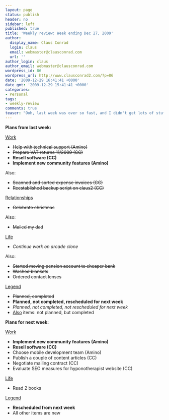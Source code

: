 ```yaml
---
layout: page
status: publish
header: no
sidebar: left
published: true
title: 'Weekly review: Week ending Dec 27, 2009'
author:
  display_name: Claus Conrad
  login: claus
  email: webmaster@clausconrad.com
  url: ''
author_login: claus
author_email: webmaster@clausconrad.com
wordpress_id: 86
wordpress_url: http://www.clausconrad2.com/?p=86
date: '2009-12-29 16:41:41 +0000'
date_gmt: '2009-12-29 15:41:41 +0000'
categories:
- Personal
tags:
- weekly-review
comments: true
teaser: "Ooh, last week was over so fast, and I didn't get lots of stuff done before Sunday/Monday due to the holidays - but it was nice spending time with my family and I had some good talks with them."
---
```

<a id="last-week"></a>**Plans from last week:**

<u>Work</u>

*   <del>Help with technical support (Amino)</del>
*   <del>Prepare VAT returns 11/2009 (CC)</del>
*   **Resell software (CC)**
*   **Implement new community features (Amino)**

Also:

*   <del>Scanned and sorted expense invoices (CC)</del>
*   <del>Reestablished backup script on claus2 (CC)</del>

<u>Relationships</u>

*   <del>Celebrate christmas</del>

Also:

*   <del>Mailed my dad</del>

<u>Life</u>

*   _Continue work on arcade clone_

Also:

*   <del>Started moving pension account to cheaper bank</del>
*   <del>Washed blankets</del>
*   <del>Ordered contact lenses</del>

<u>Legend</u>

*   <del>Planned, completed</del>
*   **Planned, not completed, rescheduled for next week**
*   _Planned, not completed, not rescheduled for next week_
*   <u>Also</u> items: not planned, but completed

**Plans for next week:**

<u>Work</u>

*   **Implement new community features (Amino)**
*   **Resell software (CC)**
*   Choose mobile development team (Amino)
*   Publish a couple of content articles (CC)
*   Negotiate mailing contract (CC)
*   Evaluate SEO measures for hyponotherapist website (CC)

<u>Life</u>

*   Read 2 books

<u>Legend</u>

*   **Rescheduled from next week**
*   All other items are new
